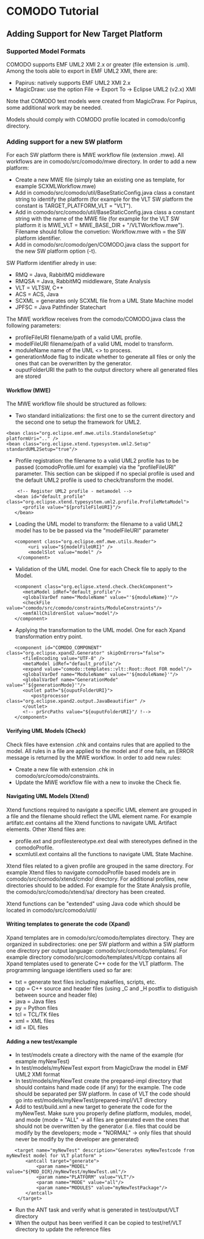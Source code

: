 # COMODO Tutorial

## Adding Support for New Target Platform

### Supported Model Formats 
COMODO supports EMF UML2 XMI 2.x or greater (file extension is .uml). Among the tools able to export in EMF UML2 XMI, there are:
*	Papirus: natively supports EMF UML2 XMI 2.x 
*	MagicDraw: use the option File -> Export To -> Eclipse UML2 (v2.x) XMI 

Note that COMODO test models were created from MagicDraw. For Papirus, some additional work may be needed.

Models should comply with COMODO profile located in comodo/config directory.

### Adding support for a new SW platform
For each SW platform there is MWE workflow file (extension .mwe). All workflows are in comodo/src/comodo/mwe directory. In order to add a new platform: 
*	Create a new MWE file (simply take an existing one as template, for example SCXMLWorkflow.mwe) 
*	Add in comodo/src/comodo/util/BaseStaticConfig.java class a constant string to identify the platform (for example for the VLT SW platform the constant is TARGET_PLATFORM_VLT = "VLT"). 
*	Add in comodo/src/comodo/util/BaseStaticConfig.java class a constant string with the name of the MWE file (for example for the VLT SW platform it is MWE_VLT = MWE_BASE_DIR + "/VLTWorkflow.mwe"). Filename should follow the convetion: Workflow.mwe with = the SW platform identifier. 
*	Add in comodo/src/comodo/gen/COMODO.java class the support for the new SW platform option (-t). 

SW Platform identifier alredy in use: 
*	RMQ = Java, RabbitMQ middleware 
*	RMQSA = Java, RabbitMQ middleware, State Analysis 
*	VLT = VLTSW, C++ 
*	ACS = ACS, Java 
*	SCXML = generates only SCXML file from a UML State Machine model 
*	JPFSC = Java Pathfinder Statechart 

The MWE workflow receives from the comodo/COMODO.java class the following parameters: 
*	profileFileURI filename/path of a valid UML profile. 
*	modelFileURI filename/path of a valid UML model to transform. 
*	moduleName name of the UML <> to process. 
*	generationMode flag to indicate whether to generate all files or only the ones that can be overwritten by the generator. 
*	ouputFolderURI the path to the output directory where all generated files are stored 

#### Workflow (MWE)
The MWE workflow file should be structured as follows: 
*	Two standard initializations: the first one to se the current directory and the second one to setup the framework for UML2.
~~~~
<bean class="org.eclipse.emf.mwe.utils.StandaloneSetup" platformUri=".." />
<bean class="org.eclipse.xtend.typesystem.uml2.Setup" standardUML2Setup="true"/>
~~~~
*	Profile registration: the filename to a valid UML2 profile has to be passed (comodoProfile.uml for example) via the "profileFileURI" parameter. This section can be skipped if no special profile is used and the default UML2 profile is used to check/transform the model.
~~~~
    <!-- Register UML2 profile - metamodel -->
   <bean id="default_profile" class="org.eclipse.xtend.typesystem.uml2.profile.ProfileMetaModel">
      <profile value="${profileFileURI}"/>
   </bean>
~~~~   
*	Loading the UML model to transform: the filename to a valid UML2 model has to be be passed via the "modelFileURI" parameter
~~~~
   <component class="org.eclipse.emf.mwe.utils.Reader">
        <uri value="${modelFileURI}" />
        <modelSlot value="model" />
    </component>
~~~~
*	Validation of the UML model. One for each Check file to apply to the Model. 
~~~~
   <component class="org.eclipse.xtend.check.CheckComponent">
      <metaModel idRef="default_profile"/>
      <globalVarDef name="ModuleName" value="'${moduleName}'"/>
      <checkFile value="comodo/src/comodo/constraints/ModuleConstraints"/>
      <emfAllChildrenSlot value="model"/>
   </component>
~~~~   
*	Applying the transformation to the UML model. One for each Xpand transformation entry point. 
~~~~
   <component id="COMODO_COMPONENT" class="org.eclipse.xpand2.Generator" skipOnErrors="false">
      <fileEncoding value="UTF-8" />
      <metaModel idRef="default_profile"/>
      <expand value="comodo::templates::vlt::Root::Root FOR model"/>
      <globalVarDef name="ModuleName" value="'${moduleName}'"/>
      <globalVarDef name="GenerationMode" value="'${generationMode}'"/>
      <outlet path="${ouputFolderURI}">
         <postprocessor class="org.eclipse.xpand2.output.JavaBeautifier" />
      </outlet>
      <!-- prSrcPaths value="${ouputFolderURI}"/ !-->
   </component>
~~~~

#### Verifying UML Models (Check) 
Check files have extension .chk and contains rules that are applied to the model. All rules in a file are applied to the model and if one fails, an ERROR message is returned by the MWE workflow. 
In order to add new rules: 
*	Create a new file with extension .chk in comodo/src/comodo/constraints. 
*	Update the MWE workflow file with a new to invoke the Check fie. 

#### Navigating UML Models (Xtend) 
Xtend functions required to navigate a specific UML element are grouped in a file and the filename should reflect the UML element name. For example artifatc.ext contains all the Xtend functions to navigate UML Artifact elements. Other Xtend files are: 
*	profile.ext and profilestereotype.ext deal with stereotypes defined in the comodoProfile. 
*	scxmlutil.ext contains all the functions to navigate UML State Machine. 

Xtend files related to a given profile are grouped in the same directory. For example Xtend files to navigate comodoProfile based models are in comodo/src/comodo/xtend/cmdo/ directory. For additional profiles, new directories should to be added. For example for the State Analysis profile, the comodo/src/comodo/xtend/sa/ directory has been created. 

Xtend functions can be "extended" using Java code which should be located in comodo/src/comodo/util/ 

#### Writing templates to generate the code (Xpand) 
Xpand templates are in comodo/src/comodo/templates directory. They are organized in subdirectories: one per SW platform and within a SW platform one directory per output language: comodo/src/comodo/templates/. For example directory comodo/src/comodo/templates/vlt/cpp contains all Xpand templates used to generate C++ code for the VLT platform. The programming language identifiers used so far are: 
*	txt = generate text files including makefiles, scripts, etc. 
*	cpp = C++ source and header files (using _C and _H postfix to distiguish between source and header file) 
*	java = Java files 
*	py = Python files 
*	tcl = TCL/TK files 
*	xml = XML files 
*	idl = IDL files 

#### Adding a new test/example 
*	In test/models create a directory with the name of the example (for example myNewTest) 
*	In test/models/myNewTest export from MagicDraw the model in EMF UML2 XMI format 
*	In test/models/myNewTest create the prepared-impl directory that should contains hand made code (if any) for the example. The code should be separated per SW platform. In case of VLT the code should go into est/models/myNewTest/prepared-impl/VLT directory 
*	Add to test/build.xml a new target to generate the code for the myNewTest. Make sure you properly define platform, modules, model, and mode (mode = "ALL" -> all files are generated even the ones that should not be overwritten by the generator (i.e. files that could be modify by the developers; mode = "NORMAL" -> only files that should never be modify by the developer are generated) 
~~~~
   <target name="myNewTest" description="Generates myNewTestcode from myNewTest model for VLT platform" >
       <antcall target="generate">
           <param name="MODEL" value="${MOD_DIR}/myNewTest/myNewTest.uml"/>
           <param name="PLATFORM" value="VLT"/>
           <param name="MODE" value="all"/>  
           <param name="MODULES" value="myNewTestPackage"/>
       </antcall>
    </target>
~~~~    
*	Run the ANT task and verify what is generated in test/output/VLT directory 
*	When the output has been verified it can be copied to test/ref/VLT directory to update the reference files 
